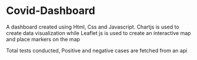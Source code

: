 # Covid-Dashboard

A dashboard created using Html, Css and Javascript. Chartjs is used to create data visualization while Leaflet js is used to create an interactive map and place markers on the map

Total tests conducted, Positive and negative cases are fetched from an api
